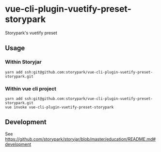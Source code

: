 # vue-cli-plugin-vuetify-preset-storypark
Storypark's vuetify preset

## Usage

### Within Storyjar
```
yarn add ssh:git@github.com:storypark/vue-cli-plugin-vuetify-preset-storypark.git
```

### Within vue cli project

```
yarn add ssh:git@github.com:storypark/vue-cli-plugin-vuetify-preset-storypark.git
vue invoke vue-cli-plugin-vuetify-preset-storypark
```

## Development

See https://github.com/storypark/storyjar/blob/master/education/README.md#development
